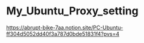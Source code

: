 # My_Ubuntu_Proxy_setting

https://abrupt-bike-7aa.notion.site/PC-Ubuntu-ff304d5052dd40f3a787d0bde51831f4?pvs=4
